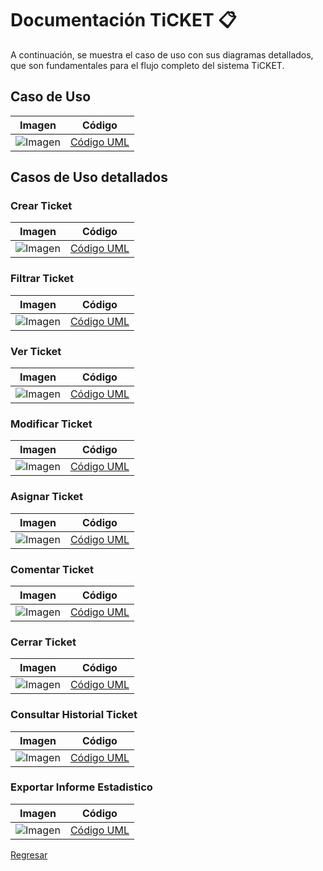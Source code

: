 # Documentación TiCKET 📋

A continuación, se muestra el caso de uso con sus diagramas detallados, que son fundamentales para el flujo completo del sistema TiCKET.

## Caso de Uso

| Imagen | Código |
|--------|--------|
|![Imagen](/imagenes/modelosUML/CDUSistemaTicket.svg)|[Código UML](/modelosUML/CasosDeUsos/CDU%20SistemaTicket.puml)|

## Casos de Uso detallados

### Crear Ticket

| Imagen | Código |
|--------|--------|
|![Imagen](/imagenes/modelosUML/CDUCrearTicket.svg)|[Código UML](/modelosUML/CasosDeUsos/CasosDetallados/CrearTicket.puml)|

### Filtrar Ticket

| Imagen | Código |
|--------|--------|
|![Imagen](/imagenes/modelosUML/CDUFiltrarTicket.svg)|[Código UML](/modelosUML/CasosDeUsos/CasosDetallados/FiltrarTicket.puml)|

### Ver Ticket

| Imagen | Código |
|--------|--------|
|![Imagen](/imagenes/modelosUML/CDUVerTicket.svg)|[Código UML](/modelosUML/CasosDeUsos/CasosDetallados/VerTicket.puml)|

### Modificar Ticket

| Imagen | Código |
|--------|--------|
|![Imagen](/imagenes/modelosUML/CDUModificarTicket.svg)|[Código UML](/modelosUML/CasosDeUsos/CasosDetallados/ModificarTicket.puml)|

### Asignar Ticket

| Imagen | Código |
|--------|--------|
|![Imagen](/imagenes/modelosUML/CDUAsignarTicket.svg)|[Código UML](/modelosUML/CasosDeUsos/CasosDetallados/AsignarTicket.puml)|

### Comentar Ticket

| Imagen | Código |
|--------|--------|
|![Imagen](/imagenes/modelosUML/CDUComentarTicket.svg)|[Código UML](/modelosUML/CasosDeUsos/CasosDetallados/ComentarTicket.puml)|

### Cerrar Ticket

| Imagen | Código |
|--------|--------|
|![Imagen](/imagenes/modelosUML/CDUCerrarTicket.svg)|[Código UML](/modelosUML/CasosDeUsos/CasosDetallados/CerrarTicket.puml)|

### Consultar Historial Ticket

| Imagen | Código |
|--------|--------|
|![Imagen](/imagenes/modelosUML/CDUConsultarHistorial.svg)|[Código UML](/modelosUML/CasosDeUsos/CasosDetallados/ConsultarHistorial.puml)|

### Exportar Informe Estadistico

| Imagen | Código |
|--------|--------|
|![Imagen](/imagenes/modelosUML/CDUExportarInforme.svg)|[Código UML](/modelosUML/CasosDeUsos/CasosDetallados/ExportarInformeEstadistico.puml)|

[Regresar](/README.md)